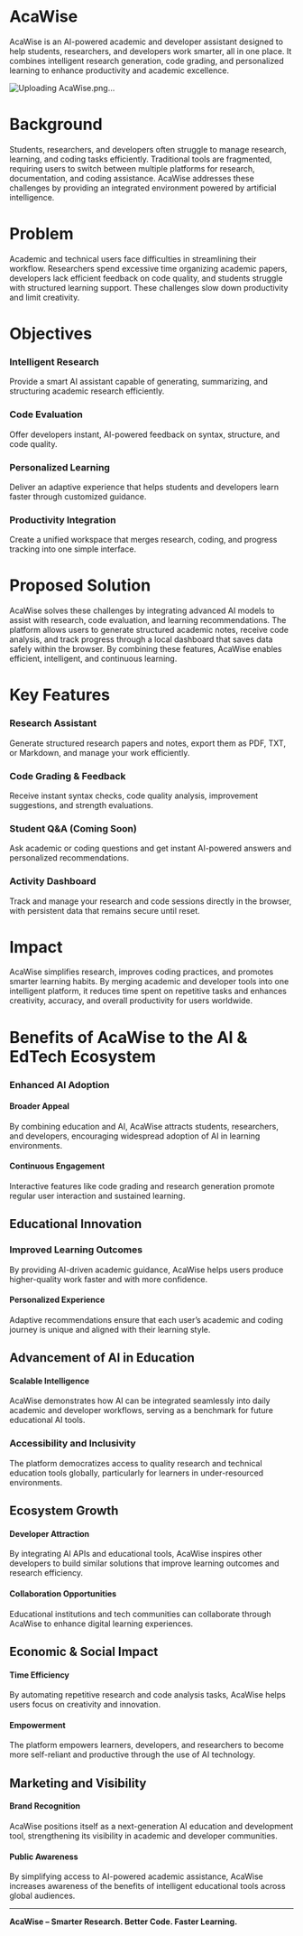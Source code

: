 ﻿# AcaWise
AcaWise is an AI-powered academic and developer assistant designed to help students, researchers, and developers work smarter, all in one place. It combines intelligent research generation, code grading, and personalized learning to enhance productivity and academic excellence.


![Uploading AcaWise.png…]()

# Background
Students, researchers, and developers often struggle to manage research, learning, and coding tasks efficiently. Traditional tools are fragmented, requiring users to switch between multiple platforms for research, documentation, and coding assistance. AcaWise addresses these challenges by providing an integrated environment powered by artificial intelligence.

# Problem
Academic and technical users face difficulties in streamlining their workflow. Researchers spend excessive time organizing academic papers, developers lack efficient feedback on code quality, and students struggle with structured learning support. These challenges slow down productivity and limit creativity.

# Objectives

### Intelligent Research
Provide a smart AI assistant capable of generating, summarizing, and structuring academic research efficiently.

### Code Evaluation
Offer developers instant, AI-powered feedback on syntax, structure, and code quality.

### Personalized Learning
Deliver an adaptive experience that helps students and developers learn faster through customized guidance.

### Productivity Integration
Create a unified workspace that merges research, coding, and progress tracking into one simple interface.

# Proposed Solution
AcaWise solves these challenges by integrating advanced AI models to assist with research, code evaluation, and learning recommendations. The platform allows users to generate structured academic notes, receive code analysis, and track progress through a local dashboard that saves data safely within the browser. By combining these features, AcaWise enables efficient, intelligent, and continuous learning.

# Key Features

### Research Assistant  
Generate structured research papers and notes, export them as PDF, TXT, or Markdown, and manage your work efficiently.

### Code Grading & Feedback  
Receive instant syntax checks, code quality analysis, improvement suggestions, and strength evaluations.

### Student Q&A (Coming Soon)  
Ask academic or coding questions and get instant AI-powered answers and personalized recommendations.

### Activity Dashboard  
Track and manage your research and code sessions directly in the browser, with persistent data that remains secure until reset.

# Impact
AcaWise simplifies research, improves coding practices, and promotes smarter learning habits. By merging academic and developer tools into one intelligent platform, it reduces time spent on repetitive tasks and enhances creativity, accuracy, and overall productivity for users worldwide.

# Benefits of AcaWise to the AI & EdTech Ecosystem

### Enhanced AI Adoption
#### Broader Appeal  
By combining education and AI, AcaWise attracts students, researchers, and developers, encouraging widespread adoption of AI in learning environments.

#### Continuous Engagement  
Interactive features like code grading and research generation promote regular user interaction and sustained learning.

## Educational Innovation

### Improved Learning Outcomes  
By providing AI-driven academic guidance, AcaWise helps users produce higher-quality work faster and with more confidence.

#### Personalized Experience  
Adaptive recommendations ensure that each user’s academic and coding journey is unique and aligned with their learning style.

## Advancement of AI in Education

#### Scalable Intelligence  
AcaWise demonstrates how AI can be integrated seamlessly into daily academic and developer workflows, serving as a benchmark for future educational AI tools.

### Accessibility and Inclusivity  
The platform democratizes access to quality research and technical education tools globally, particularly for learners in under-resourced environments.

## Ecosystem Growth

#### Developer Attraction  
By integrating AI APIs and educational tools, AcaWise inspires other developers to build similar solutions that improve learning outcomes and research efficiency.

#### Collaboration Opportunities  
Educational institutions and tech communities can collaborate through AcaWise to enhance digital learning experiences.

## Economic & Social Impact

#### Time Efficiency  
By automating repetitive research and code analysis tasks, AcaWise helps users focus on creativity and innovation.

#### Empowerment  
The platform empowers learners, developers, and researchers to become more self-reliant and productive through the use of AI technology.

## Marketing and Visibility

#### Brand Recognition  
AcaWise positions itself as a next-generation AI education and development tool, strengthening its visibility in academic and developer communities.

#### Public Awareness  
By simplifying access to AI-powered academic assistance, AcaWise increases awareness of the benefits of intelligent educational tools across global audiences.

---

**AcaWise – Smarter Research. Better Code. Faster Learning.**

